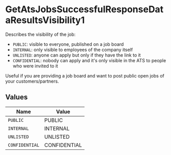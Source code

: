 # GetAtsJobsSuccessfulResponseDataResultsVisibility1

Describes the visibility of the job:

- `PUBLIC`: visible to everyone, published on a job board
- `INTERNAL`: only visible to employees of the company itself
- `UNLISTED`: anyone can apply but only if they have the link to it
- `CONFIDENTIAL`: nobody can apply and it's only visible in the ATS to people who were invited to it

Useful if you are providing a job board and want to post public open jobs of your customers/partners.


## Values

| Name           | Value          |
| -------------- | -------------- |
| `PUBLIC`       | PUBLIC         |
| `INTERNAL`     | INTERNAL       |
| `UNLISTED`     | UNLISTED       |
| `CONFIDENTIAL` | CONFIDENTIAL   |